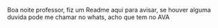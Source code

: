 Boa noite professor, fiz um Readme aqui para avisar, se houver alguma duvida pode me chamar no whats, acho que tem no AVA
